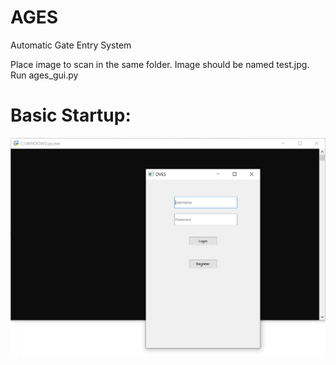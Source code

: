 # AGES
Automatic Gate Entry System

Place image to scan in the same folder. Image should be named test.jpg.
Run ages_gui.py

# Basic Startup:
![](Screenshots/BasicStartup.PNG)
